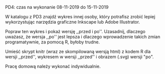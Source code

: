 PD4: czas na wykonanie 08-11-2019 do 15-11-2019

W katalogu z PD3 znajdź wykres innej osoby, który potrafisz zrobić lepiej wykorzystując narzędzia graficzne Inkscape lub Adobe Illustrator.

Popraw ten wykres i pokaż wersję ,,przed i po''.
Uzasadnij, dlaczego uważasz, że wersja ,,po'' jest lepsza i dlaczego wprowadzenie takich zmian programatywnie, za pomocą R, byłoby trudne.

Umieść skrypt knitr (wraz ze skompilowaną wersją html) z kodem R dla wersji ,,przed'', wykresem w wersji ,,przed'' i obrazem (.svg) wersji "po".

Pracę domową należy wykonać indywidualnie.
